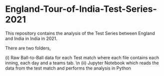 # England-Tour-of-India-Test-Series-2021

This repository contains the analysis of the Test Series between England and India in India in 2021.

There are two folders,

(i) Raw Ball-to-Ball data for each Test match where each file contains each inning, each day and a teams tab. \n
(ii) Jupyter Notebook which reads the data from the test match and performs the analysis in Python



